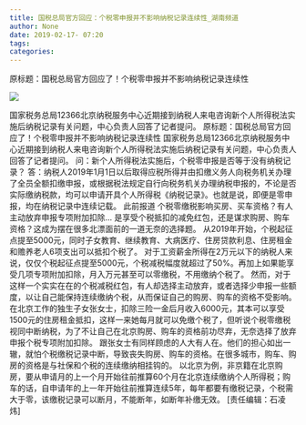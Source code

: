```yaml
---
title: 国税总局官方回应：个税零申报并不影响纳税记录连续性_湖南频道
author: None
date: 2019-02-17- 07:20
tags: 
categories: 
---
```

原标题：国税总局官方回应了！个税零申报并不影响纳税记录连续性
<!-- more -->
                
<img align="center" border="0" src="http://p2.ifengimg.com/a/2016/0810/204c433878d5cf9size1_w16_h16.png" />
                
            
国家税务总局12366北京纳税服务中心近期接到纳税人来电咨询新个人所得税法实施后纳税记录有关问题，中心负责人回答了记者提问。
原标题：国税总局官方回应了！个税零申报并不影响纳税记录连续性
国家税务总局12366北京纳税服务中心近期接到纳税人来电咨询新个人所得税法实施后纳税记录有关问题，中心负责人回答了记者提问。
问：新个人所得税法实施后，个税零申报是否等于没有纳税记录？
答：纳税人2019年1月1日以后取得应税所得并由扣缴义务人向税务机关办理了全员全额扣缴申报，或根据税法规定自行向税务机关办理纳税申报的，不论是否实际缴纳税款，均可以申请开具个人所得税《纳税记录》。也就是说，即便是零申报，均在纳税记录中连续记载。
此前报道
个税零缴税影响买房、买车资格？有人主动放弃申报专项附加扣除…
是享受个税抵扣的减免红包，还是谋求购房、购车资格？这成为摆在很多北漂面前的一道无奈的选择题。
从2019年开始，个税起征点提至5000元，同时子女教育、继续教育、大病医疗、住房贷款利息、住房租金和赡养老人6项支出可以抵扣个税了。
对于工资薪金所得在2万元以下的纳税人来说，仅仅个税起征点提至5000元，个税减税幅度就超过了50%。再加上如果能享受几项专项附加扣除，月入万元甚至可以零缴税，不用缴纳个税了。
然而，对于这样一个实实在在的个税减税红包，有人却选择主动放弃，或者选择少申报一些额度，以让自己能保持连续缴纳个税，从而保证自己的购房、购车的资格不受影响。
在北京工作的独生子女张女士，扣除三险一金后月收入6000元，其本可以享受1500元的住房租金抵扣，这样一来她每月就可以免缴个税了，但听说个税零缴税视同中断纳税，为了不让自己在北京购房、购车的资格前功尽弃，无奈选择了放弃申报个税专项附加扣除。
跟张女士有同样顾虑的人大有人在。他们的担心如出一辙，就怕个税缴税记录中断，导致丧失购房、购车的资格。在很多城市，购车、购房的资格是与社保和个税的连续缴纳相挂钩的。
以北京为例，非京籍在北京购房，要从申请月的上一个月开始往前推算60个月在北京连续缴纳个人所得税；购车的话，自申请年的上一年开始往前推算连续5年，每年都要有缴税记录，个税需大于零，该缴税记录可以断月，不能断年，如断年补缴无效。
[责任编辑：石凌炜]
            
